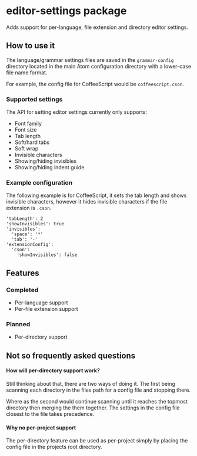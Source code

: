 # editor-settings package

Adds support for per-language, file extension and directory editor settings.

## How to use it

The language/grammar settings files are saved in the `grammar-config` directory located
in the main Atom configuration directory with a lower-case file name format.

For example, the config file for CoffeeScript would be `coffeescript.cson`.

### Supported settings

The API for setting editor settings currently only supports:

- Font family
- Font size
- Tab length
- Soft/hard tabs
- Soft wrap
- Invisible characters
- Showing/hiding invisibles
- Showing/hiding indent guide

### Example configuration

The following example is for CoffeeScript, it sets the tab length and shows invisible
characters, however it hides invisible characters if the file extension is `.cson`.

    'tabLength': 2
    'showInvisibles': true
    'invisibles':
      'space': '*'
      'tab': '-'
    'extensionConfig':
      'cson':
        'showInvisibles': false

## Features

### Completed

- Per-language support
- Per-file extension support

### Planned

- Per-directory support

## Not so frequently asked questions

#### How will per-directory support work?

Still thinking about that, there are two ways of doing it. The first being scanning
each directory in the files path for a config file and stopping there.

Where as the second would continue scanning until it reaches the topmost directory
then merging the them together. The settings in the config file closest to the file
takes precedence.

#### Why no per-project support

The per-directory feature can be used as per-project simply by placing the config
file in the projects root directory.
